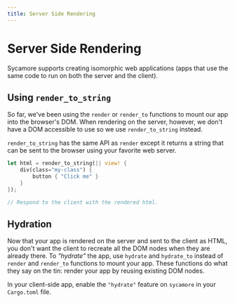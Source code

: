 ```yaml
---
title: Server Side Rendering
---
```


# Server Side Rendering

Sycamore supports creating isomorphic web applications (apps that use the same
code to run on both the server and the client).

## Using `render_to_string`

So far, we've been using the `render` or `render_to` functions to mount our app
into the browser's DOM. When rendering on the server, however, we don't have a
DOM accessible to use so we use `render_to_string` instead.

`render_to_string` has the same API as `render` except it returns a string that
can be sent to the browser using your favorite web server.

```rust
let html = render_to_string(|| view! {
    div(class="my-class") {
        button { "Click me" }
    }
});

// Respond to the client with the rendered html.
```

## Hydration

Now that your app is rendered on the server and sent to the client as HTML, you
don't want the client to recreate all the DOM nodes when they are already there.
To _"hydrate"_ the app, use `hydrate` and `hydrate_to` instead of `render` and
`render_to` functions to mount your app. These functions do what they say on the
tin: render your app by reusing existing DOM nodes.

In your client-side app, enable the `"hydrate"` feature on `sycamore` in your
`Cargo.toml` file.
